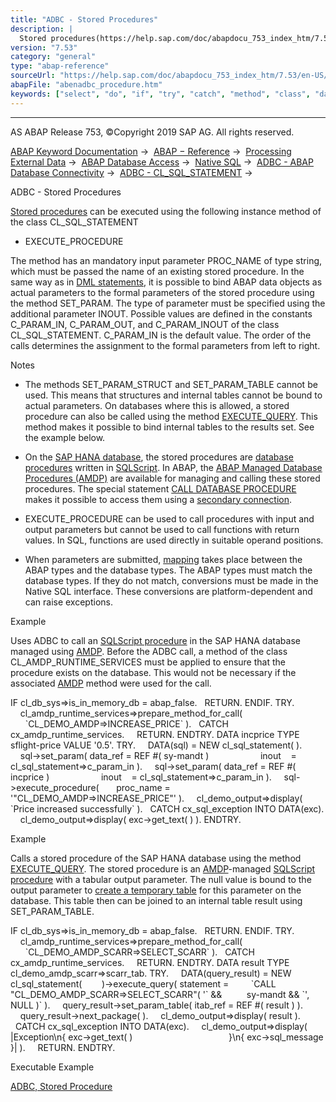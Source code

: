 ```yaml
---
title: "ADBC - Stored Procedures"
description: |
  Stored procedures(https://help.sap.com/doc/abapdocu_753_index_htm/7.53/en-US/abenstored_procedure_glosry.htm 'Glossary Entry') can be executed using the following instance method of the class CL_SQL_STATEMENT -   EXECUTE_PROCEDURE The method has an mandatory input parameter PROC_NAME of type s
version: "7.53"
category: "general"
type: "abap-reference"
sourceUrl: "https://help.sap.com/doc/abapdocu_753_index_htm/7.53/en-US/abenadbc_procedure.htm"
abapFile: "abenadbc_procedure.htm"
keywords: ["select", "do", "if", "try", "catch", "method", "class", "data", "types", "internal-table", "abenadbc", "procedure"]
---
```


* * *

AS ABAP Release 753, ©Copyright 2019 SAP AG. All rights reserved.

[ABAP Keyword Documentation](https://help.sap.com/doc/abapdocu_753_index_htm/7.53/en-US/abenabap.htm) →  [ABAP − Reference](https://help.sap.com/doc/abapdocu_753_index_htm/7.53/en-US/abenabap_reference.htm) →  [Processing External Data](https://help.sap.com/doc/abapdocu_753_index_htm/7.53/en-US/abenabap_language_external_data.htm) →  [ABAP Database Access](https://help.sap.com/doc/abapdocu_753_index_htm/7.53/en-US/abenabap_sql.htm) →  [Native SQL](https://help.sap.com/doc/abapdocu_753_index_htm/7.53/en-US/abennative_sql.htm) →  [ADBC - ABAP Database Connectivity](https://help.sap.com/doc/abapdocu_753_index_htm/7.53/en-US/abenadbc.htm) →  [ADBC - CL\_SQL\_STATEMENT](https://help.sap.com/doc/abapdocu_753_index_htm/7.53/en-US/abencl_sql_statement.htm) → 

ADBC - Stored Procedures

[Stored procedures](https://help.sap.com/doc/abapdocu_753_index_htm/7.53/en-US/abenstored_procedure_glosry.htm "Glossary Entry") can be executed using the following instance method of the class CL\_SQL\_STATEMENT

-   EXECUTE\_PROCEDURE

The method has an mandatory input parameter PROC\_NAME of type string, which must be passed the name of an existing stored procedure. In the same way as in [DML statements](https://help.sap.com/doc/abapdocu_753_index_htm/7.53/en-US/abenadbc_ddl_dml.htm), it is possible to bind ABAP data objects as actual parameters to the formal parameters of the stored procedure using the method SET\_PARAM. The type of parameter must be specified using the additional parameter INOUT. Possible values are defined in the constants C\_PARAM\_IN, C\_PARAM\_OUT, and C\_PARAM\_INOUT of the class CL\_SQL\_STATEMENT. C\_PARAM\_IN is the default value. The order of the calls determines the assignment to the formal parameters from left to right.

Notes

-   The methods SET\_PARAM\_STRUCT and SET\_PARAM\_TABLE cannot be used. This means that structures and internal tables cannot be bound to actual parameters. On databases where this is allowed, a stored procedure can also be called using the method [EXECUTE\_QUERY](https://help.sap.com/doc/abapdocu_753_index_htm/7.53/en-US/abenadbc_query.htm). This method makes it possible to bind internal tables to the results set. See the example below.

-   On the [SAP HANA database](https://help.sap.com/doc/abapdocu_753_index_htm/7.53/en-US/abenhana_database_glosry.htm "Glossary Entry"), the stored procedures are [database procedures](https://help.sap.com/doc/abapdocu_753_index_htm/7.53/en-US/abendatabase_procedure_glosry.htm "Glossary Entry") written in [SQLScript](https://help.sap.com/doc/abapdocu_753_index_htm/7.53/en-US/abensql_script_glosry.htm "Glossary Entry"). In ABAP, the [ABAP Managed Database Procedures (AMDP)](https://help.sap.com/doc/abapdocu_753_index_htm/7.53/en-US/abenamdp.htm) are available for managing and calling these stored procedures. The special statement [CALL DATABASE PROCEDURE](https://help.sap.com/doc/abapdocu_753_index_htm/7.53/en-US/abapcall_database_procedure.htm) makes it possible to access them using a [secondary connection](https://help.sap.com/doc/abapdocu_753_index_htm/7.53/en-US/abensecondary_db_connection_glosry.htm "Glossary Entry").

-   EXECUTE\_PROCEDURE can be used to call procedures with input and output parameters but cannot be used to call functions with return values. In SQL, functions are used directly in suitable operand positions.

-   When parameters are submitted, [mapping](https://help.sap.com/doc/abapdocu_753_index_htm/7.53/en-US/abennative_sql_type_mapping.htm) takes place between the ABAP types and the database types. The ABAP types must match the database types. If they do not match, conversions must be made in the Native SQL interface. These conversions are platform-dependent and can raise exceptions.

Example

Uses ADBC to call an [SQLScript procedure](https://help.sap.com/doc/abapdocu_753_index_htm/7.53/en-US/abensql_script_procedure_glosry.htm "Glossary Entry") in the SAP HANA database managed using [AMDP](https://help.sap.com/doc/abapdocu_753_index_htm/7.53/en-US/abenamdp_glosry.htm "Glossary Entry"). Before the ADBC call, a method of the class CL\_AMDP\_RUNTIME\_SERVICES must be applied to ensure that the procedure exists on the database. This would not be necessary if the associated [AMDP](https://help.sap.com/doc/abapdocu_753_index_htm/7.53/en-US/abenamdp_method_glosry.htm "Glossary Entry") method were used for the call.

IF cl\_db\_sys=>is\_in\_memory\_db = abap\_false.
  RETURN.
ENDIF.
TRY.
    cl\_amdp\_runtime\_services=>prepare\_method\_for\_call(
      \`CL\_DEMO\_AMDP=>INCREASE\_PRICE\` ).
  CATCH cx\_amdp\_runtime\_services.
    RETURN.
ENDTRY.
DATA incprice TYPE sflight-price VALUE '0.5'.
TRY.
    DATA(sql) = NEW cl\_sql\_statement( ).
    sql->set\_param( data\_ref = REF #( sy-mandt )
                    inout    = cl\_sql\_statement=>c\_param\_in ).
    sql->set\_param( data\_ref = REF #( incprice )
                    inout    = cl\_sql\_statement=>c\_param\_in ).
    sql->execute\_procedure(
      proc\_name = '"CL\_DEMO\_AMDP=>INCREASE\_PRICE"' ).
    cl\_demo\_output=>display( \`Price increased successfully\` ).
  CATCH cx\_sql\_exception INTO DATA(exc).
    cl\_demo\_output=>display( exc->get\_text( ) ).
ENDTRY.

Example

Calls a stored procedure of the SAP HANA database using the method [EXECUTE\_QUERY](https://help.sap.com/doc/abapdocu_753_index_htm/7.53/en-US/abenadbc_query.htm). The stored procedure is an [AMDP](https://help.sap.com/doc/abapdocu_753_index_htm/7.53/en-US/abenamdp_glosry.htm "Glossary Entry")\-managed [SQLScript procedure](https://help.sap.com/doc/abapdocu_753_index_htm/7.53/en-US/abensql_script_procedure_glosry.htm "Glossary Entry") with a tabular output parameter. The null value is bound to the output parameter to [create a temporary table](https://help.sap.com/viewer/4fe29514fd584807ac9f2a04f6754767/2.0.00/en-us) for this parameter on the database. This table then can be joined to an internal table result using SET\_PARAM\_TABLE.

IF cl\_db\_sys=>is\_in\_memory\_db = abap\_false.
  RETURN.
ENDIF.
TRY.
    cl\_amdp\_runtime\_services=>prepare\_method\_for\_call(
      \`CL\_DEMO\_AMDP\_SCARR=>SELECT\_SCARR\` ).
  CATCH cx\_amdp\_runtime\_services.
    RETURN.
ENDTRY.
DATA result TYPE cl\_demo\_amdp\_scarr=>scarr\_tab.
TRY.
    DATA(query\_result) = NEW cl\_sql\_statement(
       )->execute\_query( statement =
        \`CALL "CL\_DEMO\_AMDP\_SCARR=>SELECT\_SCARR"( '\` &&
         sy-mandt && \`', NULL )\` ).
    query\_result->set\_param\_table( itab\_ref = REF #( result ) ).
    query\_result->next\_package( ).
    cl\_demo\_output=>display( result ).
  CATCH cx\_sql\_exception INTO DATA(exc).
    cl\_demo\_output=>display( |Exception\\n{ exc->get\_text( )
                                      }\\n{ exc->sql\_message }| ).
    RETURN.
ENDTRY.

Executable Example

[ADBC, Stored Procedure](https://help.sap.com/doc/abapdocu_753_index_htm/7.53/en-US/abenadbc_procedure_abexa.htm)